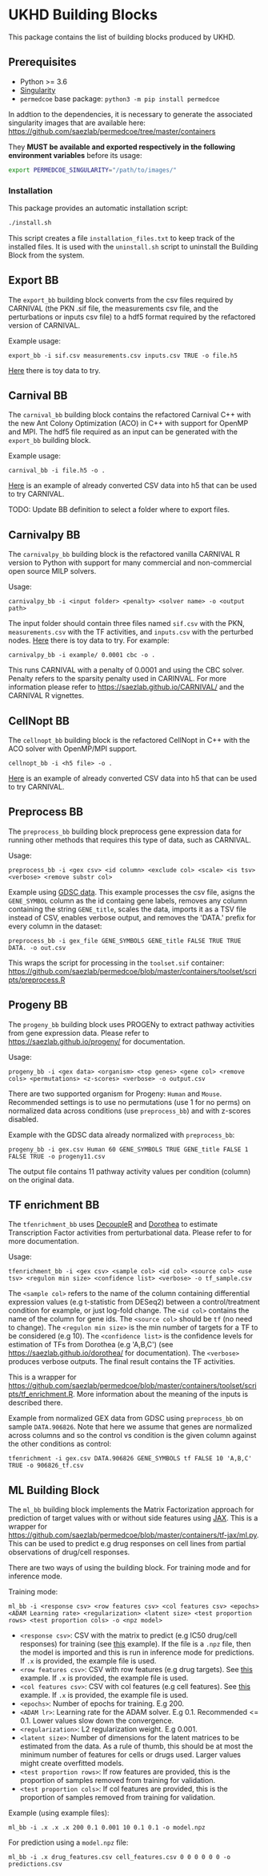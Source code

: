# UKHD Building Blocks

This package contains the list of building blocks produced by UKHD.

## Prerequisites

- Python >= 3.6
- [Singularity](https://singularity.lbl.gov/docs-installation)
- `permedcoe` base package: `python3 -m pip install permedcoe`

In addtion to the dependencies, it is necessary to generate the associated
singularity images that are available here: https://github.com/saezlab/permedcoe/tree/master/containers

They **MUST be available and exported respectively in the following environment variables**
before its usage:

```bash
export PERMEDCOE_SINGULARITY="/path/to/images/"
```

### Installation

This package provides an automatic installation script:

```bash
./install.sh
```

This script creates a file `installation_files.txt` to keep track of the
installed files.
It is used with the `uninstall.sh` script to uninstall the Building Block
from the system.


## Export BB

The `export_bb` building block converts from the csv files required by CARNIVAL (the PKN .sif file, the measurements csv file, and the perturbations or inputs csv file) to a hdf5 format required by the refactored version of CARNIVAL.

Example usage:

```
export_bb -i sif.csv measurements.csv inputs.csv TRUE -o file.h5
```

[Here](https://github.com/saezlab/permedcoe/tree/master/containers/toolset/scripts/examples/export) there is toy data to try.


## Carnival BB

The `carnival_bb` building block contains the refactored Carnival C++ with the new Ant Colony Optimization (ACO) in C++ with support for OpenMP and MPI. The hdf5 file required as an input can be generated with the `export_bb` building block.

Example usage:

```
carnival_bb -i file.h5 -o .
```

[Here](https://github.com/saezlab/permedcoe/blob/master/containers/parallel-solvers/examples/carnival_toy_example.h5) is an example of already converted CSV data into h5 that can be used to try CARNIVAL.

TODO: Update BB definition to select a folder where to export files.

## Carnivalpy BB

The `carnivalpy_bb` building block is the refactored vanilla CARNIVAL R version to Python with support for many commercial and non-commercial open source MILP solvers.

Usage:

```
carnivalpy_bb -i <input folder> <penalty> <solver name> -o <output path>
```
The input folder should contain three files named `sif.csv` with the PKN, `measurements.csv` with the TF activities, and `inputs.csv` with the perturbed nodes. [Here](https://github.com/saezlab/permedcoe/tree/master/containers/toolset/scripts/examples/export) there is toy data to try. For example:

```
carnivalpy_bb -i example/ 0.0001 cbc -o .
```

This runs CARNIVAL with a penalty of 0.0001 and using the CBC solver. Penalty refers to the sparsity penalty used in CARINVAL. For more information please refer to https://saezlab.github.io/CARNIVAL/ and the CARNIVAL R vignettes.

## CellNopt BB

The `cellnopt_bb` building block is the refactored CellNopt in C++ with the ACO solver with OpenMP/MPI support.

```
cellnopt_bb -i <h5 file> -o .
```

[Here](https://github.com/saezlab/permedcoe/blob/master/containers/parallel-solvers/examples/cellnopt_toy_example.h5) is an example of already converted CSV data into h5 that can be used to try CARNIVAL.

## Preprocess BB

The `preprocess_bb` building block preprocess gene expression data for running other methods that requires this type of data, such as CARNIVAL.

Usage:

```
preprocess_bb -i <gex csv> <id column> <exclude col> <scale> <is tsv> <verbose> <remove substr col>
```

Example using [GDSC data](https://www.cancerrxgene.org/gdsc1000/GDSC1000_WebResources/Data/preprocessed/Cell_line_RMA_proc_basalExp.txt.zip). This example processes the csv file, asigns the `GENE_SYMBOL` column as the id containg gene labels, removes any column containing the string `GENE_title`, scales the data, imports it as a TSV file instead of CSV, enables verbose output, and removes the 'DATA.' prefix for every column in the dataset:

```
preprocess_bb -i gex_file GENE_SYMBOLS GENE_title FALSE TRUE TRUE DATA. -o out.csv
```

This wraps the script for processing in the `toolset.sif` container: https://github.com/saezlab/permedcoe/blob/master/containers/toolset/scripts/preprocess.R

## Progeny BB

The `progeny_bb` building block uses PROGENy to extract pathway activities from gene expression data. Please refer to https://saezlab.github.io/progeny/ for documentation.

Usage:

```
progeny_bb -i <gex data> <organism> <top genes> <gene col> <remove cols> <permutations> <z-scores> <verbose> -o output.csv
```

There are two supported organism for Progeny: `Human` and `Mouse`. Recommended settings is to use no permutations (use 1 for no perms) on normalized data across conditions (use `preprocess_bb`) and with z-scores disabled.

Example with the GDSC data already normalized with `preprocess_bb`:

```
progeny_bb -i gex.csv Human 60 GENE_SYMBOLS TRUE GENE_title FALSE 1 FALSE TRUE -o progeny11.csv
```

The output file contains 11 pathway activity values per condition (column) on the original data.

## TF enrichment BB

The `tfenrichment_bb` uses [DecoupleR](https://saezlab.github.io/decoupleR/) and [Dorothea](https://saezlab.github.io/dorothea/) to estimate Transcription Factor activities from perturbational data. Please refer to for more documentation.

Usage:

```
tfenrichment_bb -i <gex csv> <sample col> <id col> <source col> <use tsv> <regulon min size> <confidence list> <verbose> -o tf_sample.csv
```
The `<sample col>` refers to the name of the column containing differential expression values (e.g t-statistic from DESeq2) between a control/treatment condition for example, or just log-fold change. The `<id col>` contains the name of the column for gene ids. The `<source col>` should be `tf` (no need to change). The `<regulon min size>` is the min number of targets for a TF to be considered (e.g 10). The `<confidence list>` is the confidence levels for estimation of TFs from Dorothea (e.g 'A,B,C') (see https://saezlab.github.io/dorothea/ for documentation). The `<verbose>` produces verbose outputs. The final result contains the TF activities.

This is a wrapper for https://github.com/saezlab/permedcoe/blob/master/containers/toolset/scripts/tf_enrichment.R. More information about the meaning of the inputs is described there.

Example from normalized GEX data from GDSC using `preprocess_bb` on sample `DATA.906826`. Note that here we assume that genes are normalized across columns and so the control vs condition is the given column against the other conditions as control:

```
tfenrichment -i gex.csv DATA.906826 GENE_SYMBOLS tf FALSE 10 'A,B,C' TRUE -o 906826_tf.csv
```

## ML Building Block

The `ml_bb` building block implements the Matrix Factorization approach for prediction of target values with or without side features using [JAX](https://github.com/google/jax). This is a wrapper for https://github.com/saezlab/permedcoe/blob/master/containers/tf-jax/ml.py. This can be used to predict e.g drug responses on cell lines from partial observations of drug/cell responses.

There are two ways of using the building block. For training mode and for inference mode.

Training mode:

```
ml_bb -i <response csv> <row features csv> <col features csv> <epochs> <ADAM Learning rate> <regularization> <latent size> <test proportion rows> <test proportion cols> -o <npz model>
```

* `<response csv>`: CSV with the matrix to predict (e.g IC50 drug/cell responses) for training (see [this](https://raw.githubusercontent.com/saezlab/Macau_project_1/master/DATA/IC50) example). If the file is a `.npz` file, then the model is imported and this is run in inference mode for predictions. If `.x` is provided, the example file is used.
* `<row features csv>`: CSV with row features (e.g drug targets). See [this](https://raw.githubusercontent.com/saezlab/Macau_project_1/master/DATA/target) example. If `.x` is provided, the example file is used.
* `<col features csv>`: CSV with col features (e.g cell features). See [this](https://raw.githubusercontent.com/saezlab/Macau_project_1/master/DATA/progeny11) example. If `.x` is provided, the example file is used.
* `<epochs>`: Number of epochs for training. E.g 200.
* `<ADAM lr>`: Learning rate for the ADAM solver. E.g 0.1. Recommended <= 0.1. Lower values slow down the convergence.
* `<regularization>`: L2 regularization weight. E.g 0.001.
* `<latent size>`: Number of dimensions for the latent matrices to be estimated from the data. As a rule of thumb, this should be at most the minimum number of features for cells or drugs used. Larger values might create overfitted models.
* `<test proportion rows>`: If row features are provided, this is the proportion of samples removed from training for validation.
* `<test proportion cols>`: If col features are provided, this is the proportion of samples removed from training for validation.

Example (using example files):

```
ml_bb -i .x .x .x 200 0.1 0.001 10 0.1 0.1 -o model.npz
```

For prediction using a `model.npz` file:

```
ml_bb -i .x drug_features.csv cell_features.csv 0 0 0 0 0 0 -o predictions.csv
```


